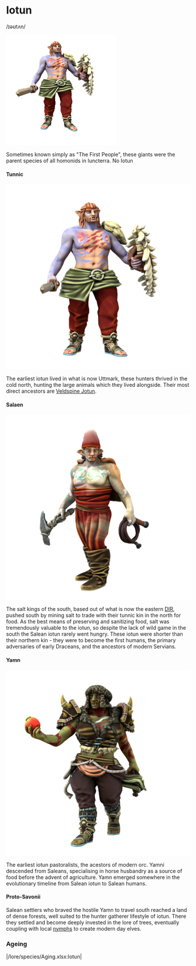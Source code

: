# Iotun
/ɪəʊtʌn/

![](iotun.png)

Sometimes known simply as "The First People", these giants were the parent species of all homonids in Iuncterra. No Iotun

#### Tunnic
![](iotun-tunnic.png)

The earliest iotun lived in what is now Uttmark, these hunters thrived in the cold north, hunting the large animals which they lived alongside. Their most direct ancestors are [Veldspine Jotun](/lore/species/jotun#veldspine-jotun).

#### Salaen
![](iotun-salean.png)

The salt kings of the south, based out of what is now the eastern [DIR](/places/dracean_intercoastal_republic), pushed south by mining salt to trade with their tunnic kin in the north for food. As the best means of preserving and sanitizing food, salt was tremendously valuable to the iotun, so despite the lack of wild game in the south the Salean iotun rarely went hungry. These iotun were shorter than their northern kin - they were to become the first humans, the primary adversaries of early Draceans, and the ancestors of modern Servians.

#### Yamn
![](iotun-yamn.png)

The earliest iotun pastoralists, the acestors of modern orc. Yamni descended from Saleans, specialising in horse husbandry as a source of food before the advent of agriculture. Yamn emerged somewhere in the evolutionary timeline from Salean iotun to Salean humans.

#### Proto-Savonii
Salean settlers who braved the hostile Yamn to travel south reached a land of dense forests, well suited to the hunter gatherer lifestyle of iotun. There they settled and become deeply invested in the lore of trees, eventually coupling with local [nymphs](/lore/cosmology/deigen/nymph) to create modern day elves.

### Ageing
|/lore/species/Aging.xlsx:Iotun|